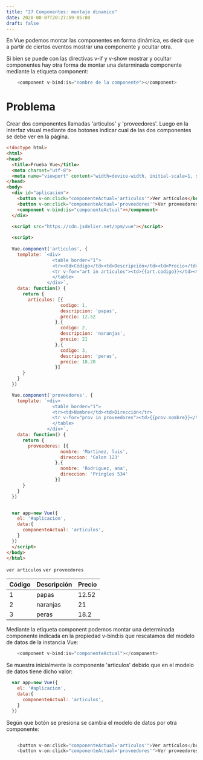 ```yaml
---
title: "27 Componentes: montaje dinamico"
date: 2020-08-07T20:27:59-05:00
draft: false
---
```


En Vue podemos montar las componentes en forma dinámica, es decir que a partir de ciertos eventos mostrar una componente y ocultar otra.

Si bien se puede con las directivas v-if y v-show mostrar y ocultar componentes hay otra forma de montar una determinada componente mediante la etiqueta component:
```javascript
    <component v-bind:is="nombre de la componente"></component>
```

# Problema
Crear dos componentes llamadas 'articulos' y 'proveedores'. Luego en la interfaz visual mediante dos botones indicar cual de las dos componentes se debe ver en la página.

```html
<!doctype html>
<html>
<head>
  <title>Prueba Vue</title> 
  <meta charset="utf-8">
  <meta name="viewport" content="width=device-width, initial-scale=1, shrink-to-fit=no">
</head>
<body>
  <div id="aplicacion">
    <button v-on:click="componenteActual='articulos'">Ver artículos</button>
    <button v-on:click="componenteActual='proveedores'">Ver proveedores</button>
    <component v-bind:is="componenteActual"></component>
  </div>
  
  <script src="https://cdn.jsdelivr.net/npm/vue"></script>   

  <script>
  
  Vue.component('articulos', {
    template: `<div>
                 <table border="1">
                 <tr><td>Código</td><td>Descripción</td><td>Precio</td></tr>
                 <tr v-for="art in articulos"><td>{{art.codigo}}</td><td>{{art.descripcion}}</td><td>{{art.precio}}</td></tr>
                 </table>
               </div>`,
    data: function() {
      return {
        articulos: [{
                    codigo: 1, 
                    descripcion: 'papas',
                    precio: 12.52
                  },{
                    codigo: 2, 
                    descripcion: 'naranjas',
                    precio: 21
                  },{
                    codigo: 3, 
                    descripcion: 'peras',
                    precio: 18.20
                  }]        
      }
    }           
  })

  Vue.component('proveedores', {
    template: `<div>
                 <table border="1">
                 <tr><td>Nombre</td><td>Dirección</tr>
                 <tr v-for="prov in proveedores"><td>{{prov.nombre}}</td><td>{{prov.direccion}}</td></tr>
                 </table>
               </div>`,
    data: function() {
      return {
        proveedores: [{
                    nombre: 'Martinez, luis',
                    direccion: 'Colon 123'
                  },{
                    nombre: 'Rodriguez, ana',
                    direccion: 'Pringles 534'
                  }]        
      }
    }
  })


  var app=new Vue({
    el: '#aplicacion',
    data:{ 
      componenteActual: 'articulos',
    }
  })
  </script>
</body>
</html>

```
`ver articulos` `ver proveedores`

|Código|Descripción|Precio|
|------|-----------|------|
|1     |	papas  |12.52 |
|2	   |naranjas   |21    |
|3	   |peras      |18.2  |

Mediante la etiqueta component podemos montar una determinada componente indicada en la propiedad v-bind:is que rescatamos del modelo de datos de la instancia Vue:

```javascript
    <component v-bind:is="componenteActual"></component>
```

Se muestra inicialmente la componente 'articulos' debido que en el modelo de datos tiene dicho valor:

```javascript
  var app=new Vue({
    el: '#aplicacion',
    data:{ 
      componenteActual: 'articulos',
    }
  })
```

Según que botón se presiona se cambia el modelo de datos por otra componente:

```javascript

    <button v-on:click="componenteActual='articulos'">Ver artículos</button>
    <button v-on:click="componenteActual='proveedores'">Ver proveedores</button>
```

